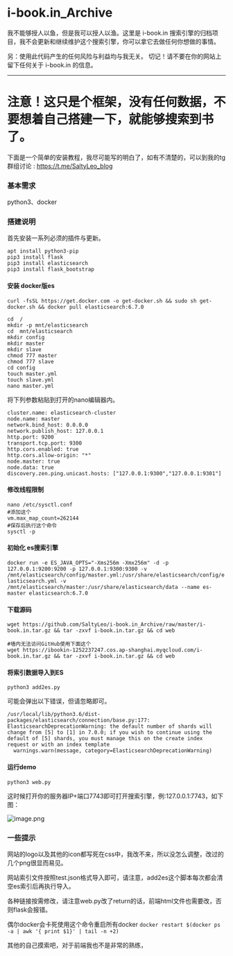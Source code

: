 # i-book.in_Archive

我不能够授人以鱼，但是我可以授人以渔。这里是 i-book.in 搜索引擎的归档项目，我不会更新和继续维护这个搜索引擎，你可以拿它去做任何你想做的事情。

另：使用此代码产生的任何风险与利益均与我无关。 切记！请不要在你的网站上留下任何关于 i-book.in 的信息。

-----

# 注意！这只是个框架，没有任何数据，不要想着自己搭建一下，就能够搜索到书了。


下面是一个简单的安装教程，我尽可能写的明白了，如有不清楚的，可以到我的tg群组讨论 : https://t.me/SaltyLeo_blog

### 基本需求

python3、docker

### 搭建说明

首先安装一系列必须的插件与更新。
```
apt install python3-pip
pip3 install flask
pip3 install elasticsearch
pip3 install flask_bootstrap
```

#### 安装 docker版es

```
curl -fsSL https://get.docker.com -o get-docker.sh && sudo sh get-docker.sh && docker pull elasticsearch:6.7.0

cd  /
mkdir -p mnt/elasticsearch
cd  mnt/elasticsearch
mkdir config
mkdir master
mkdir slave
chmod 777 master
chmod 777 slave
cd config
touch master.yml
touch slave.yml
nano master.yml
```
将下列参数粘贴到打开的nano编辑器内。

```
cluster.name: elasticsearch-cluster
node.name: master
network.bind_host: 0.0.0.0
network.publish_host: 127.0.0.1
http.port: 9200
transport.tcp.port: 9300
http.cors.enabled: true
http.cors.allow-origin: "*"
node.master: true
node.data: true
discovery.zen.ping.unicast.hosts: ["127.0.0.1:9300","127.0.0.1:9301"]
```

#### 修改线程限制
```
nano /etc/sysctl.conf
#添加这个
vm.max_map_count=262144 
#保存后执行这个命令
sysctl -p
```

#### 初始化 es搜索引擎

`docker run -e ES_JAVA_OPTS="-Xms256m -Xmx256m" -d -p 127.0.0.1:9200:9200 -p 127.0.0.1:9300:9300 -v /mnt/elasticsearch/config/master.yml:/usr/share/elasticsearch/config/elasticsearch.yml -v /mnt/elasticsearch/master:/usr/share/elasticsearch/data --name es-master elasticsearch:6.7.0`

#### 下载源码

```
wget https://github.com/SaltyLeo/i-book.in_Archive/raw/master/i-book.in.tar.gz && tar -zxvf i-book.in.tar.gz && cd web

#墙内无法访问GitHub使用下面这个
wget https://ibookin-1252237247.cos.ap-shanghai.myqcloud.com/i-book.in.tar.gz && tar -zxvf i-book.in.tar.gz && cd web
```
#### 将索引数据导入到ES
`python3 add2es.py`

可能会弹出以下错误，但请忽略即可。

```
/usr/local/lib/python3.6/dist-packages/elasticsearch/connection/base.py:177: ElasticsearchDeprecationWarning: the default number of shards will change from [5] to [1] in 7.0.0; if you wish to continue using the default of [5] shards, you must manage this on the create index request or with an index template
  warnings.warn(message, category=ElasticsearchDeprecationWarning)
```
#### 运行demo

`python3 web.py`

这时候打开你的服务器IP+端口7743即可打开搜索引擎，例:127.0.0.1:7743，如下图：

![image.png](https://i.loli.net/2020/06/27/WgCpfYdKIl45eF6.png)

### 一些提示

网站的logo以及其他的icon都写死在css中，我改不来，所以没怎么调整，改过的几个png很显而易见。

网站索引文件按照test.json格式导入即可，请注意，add2es这个脚本每次都会清空es索引后再执行导入。

各种链接按需修改，请注意web.py改了return的话，前端html文件也需要改，否则flask会报错。

偶尔docker会卡死使用这个命令重启所有docker `docker restart $(docker ps -a | awk '{ print $1}' | tail -n +2)`

其他的自己摸索吧，对于前端我也不是非常的熟练，


